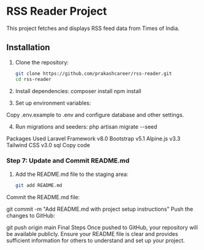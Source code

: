 # RSS Reader Project

This project fetches and displays RSS feed data from Times of India.

## Installation

1. Clone the repository:
   ```bash
   git clone https://github.com/prakashcareer/rss-reader.git
   cd rss-reader


2. Install dependencies:
composer install
npm install


3. Set up environment variables:

Copy .env.example to .env and configure database and other settings.


4. Run migrations and seeders:
php artisan migrate --seed



Packages Used
Laravel Framework v8.0
Bootstrap v5.1
Alpine.js v3.3
Tailwind CSS v3.0
sql
Copy code

### Step 7: Update and Commit README.md
1. Add the README.md file to the staging area:
   ```bash
   git add README.md
Commit the README.md file:

git commit -m "Add README.md with project setup instructions"
Push the changes to GitHub:

git push origin main
Final Steps
Once pushed to GitHub, your repository will be available publicly. Ensure your README file is clear and provides sufficient information for others to understand and set up your project.
